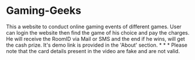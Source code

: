 # Gaming-Geeks
This a website to conduct online gaming events of different games. User can login the website then find the game of his choice and pay the charges. He will receive the RoomID via Mail or SMS and the end if he wins, will get the cash prize.
It's demo link is provided in the 'About' section.
*
*
*
Please note that the card details present in the video are fake and are not valid.

